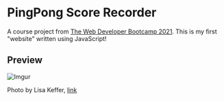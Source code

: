 # PingPong Score Recorder
A course project from [The Web Developer Bootcamp 2021](https://www.udemy.com/course/the-web-developer-bootcamp/). This is my first "website" written using JavaScript!

## Preview 
![Imgur](https://i.imgur.com/F9IYKix.png)

Photo by Lisa Keffer, <a href="https://unsplash.com/photos/3B8nIiT-Pmc" target="_blank">link</a>
